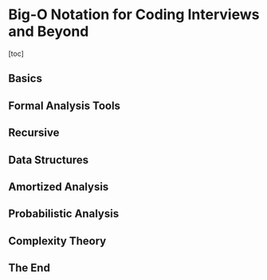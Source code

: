# Big-O Notation for Coding Interviews and Beyond

[toc]

## Basics

## Formal Analysis Tools

## Recursive

## Data Structures

## Amortized Analysis

## Probabilistic Analysis

## Complexity Theory

## The End